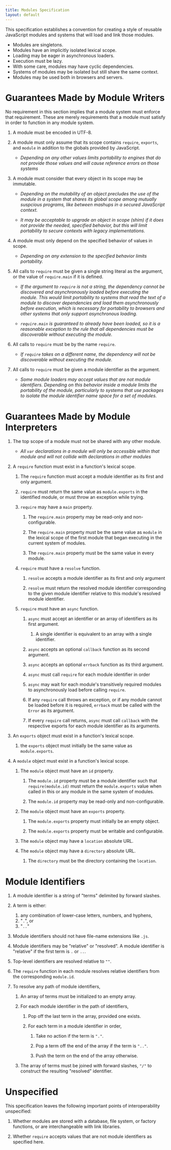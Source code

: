 ```yaml
---
title: Modules Specification
layout: default
---
```


This specification establishes a convention for creating a style of
reusable JavaScript modules and systems that will load and link those
modules.

*   Modules are singletons.
*   Modules have an implicitly isolated lexical scope.
*   Loading may be eager in asynchronous loaders.
*   Execution must be lazy.
*   With some care, modules may have cyclic dependencies.
*   Systems of modules may be isolated but still share the same context.
*   Modules may be used both in browsers and servers.


Guarantees Made by Module Writers
=================================

No requirement in this section implies that a module system must enforce
that requirement.  These are merely requirements that a module must
satisfy in order to function in any module system.

1.  A module must be encoded in UTF-8.
1.  A module must only assume that its scope contains ``require``,
    ``exports``, and ``module`` in addition to the globals provided by
    JavaScript.

    -   *Depending on any other values limits portability to engines
        that do not provide those values and will cause reference errors
        on those systems*

1.  A module must consider that every object in its scope may be
    immutable.

    -   *Depending on the mutability of an object precludes the use of
        the module in a system that shares its global scope among
        mutually suspcious programs, like between mashups in a secured
        JavaScript context.*

    -   *It may be acceptable to upgrade an object in scope (shim) if it
        does not provide the needed, specified behavior, but this will
        limit portability to secure contexts with legacy
        implementations.*

1.  A module must only depend on the specified behavior of values in
    scope.

    -   *Depending on any extension to the specified behavior limits
        portability.*

1.  All calls to ``require`` must be given a single string literal as
    the argument, or the value of ``require.main`` if it is defined.

    -   *If the argument to ``require`` is not a string, the dependency
        cannot be discovered and asynchronously loaded before executing
        the module.  This would limit portability to systems that read
        the text of a module to discover dependencies and load them
        asynchronously before execution, which is necessary for
        portability to browsers and other systems that only support
        asynchronous loading.*

    -   *``require.main`` is guaranteed to already have been loaded, so
        it is a reasonable exception to the rule that all dependencies
        must be discoverable without executing the module.*

1.  All calls to ``require`` must be by the name ``require``.

    -   *If ``require`` takes on a different name, the dependency will
        not be discoverable without executing the module.*

1.  All calls to ``require`` must be given a module identifier as the
    argument.

    -   *Some module loaders may accept values that are not module
        identifiers.  Depending on this behavior inside a module limits
        the portability of the module, particularly to systems that use
        packages to isolate the module identifier name space for a set
        of modules.*


Guarantees Made by Module Interpreters
======================================

1.  The top scope of a module must not be shared with any other module.

    -   *All ``var`` declarations in a module will only be accessible
        within that module and will not collide with declarations in
        other modules*

1.  A ``require`` function must exist in a function's lexical scope.

    1.  The ``require`` function must accept a module identifier as its
        first and only argument.

    1.  ``require`` must return the same value as ``module.exports`` in
        the identified module, or must throw an exception while trying.

    1.  ``require`` may have a ``main`` property.

        1.  The ``require.main`` property may be read-only and
            non-configurable.

        1.  The ``require.main`` property must be the same value as
            ``module`` in the lexical scope of the first module that
            began executing in the current system of modules.

        1.  The ``require.main`` property must be the same value in
            every module.

    1.  ``require`` must have a ``resolve`` function.

        1.  ``resolve`` accepts a module identifier as its first and only
            argument

        1.  ``resolve`` must return the resolved module identifier
            corresponding to the given module identifier relative to
            this module's resolved module identifier.

    1.  ``require`` must have an ``async`` function.

        1.  ``async`` must accept an identifier or an array of
            identifiers as its first argument.

            1.  A single identifier is equivalent to an array with a
                single identifier.

        1.  ``async`` accepts an optional ``callback`` function as its
            second argument.

        1.  ``async`` accepts an optional ``errback`` function as its
            third argument.

        1.  ``async`` must call ``require`` for each module identifier
            in order

        1.  ``async`` may wait for each module's transitively required
            modules to asynchronously load before calling ``require``.

        1.  If any ``require`` call throws an exception, or if any
            module cannot be loaded before it is required, ``errback``
            must be called with the ``Error`` as its argument.

        1.  If every ``require`` call returns, ``async`` must call
            ``callback`` with the respective exports for each module
            identifier as its arguments.

1.  An ``exports`` object must exist in a function's lexical scope.

    1.  the ``exports`` object must initially be the same value as
        ``module.exports``.

1.  A ``module`` object must exist in a function's lexical scope.

    1.  The ``module`` object must have an ``id`` property.

        1.  The ``module.id`` property must be a module identifier such
            that ``require(module.id)`` must return the
            ``module.exports`` value when called in this or any module
            in the same system of modules.

        1.  The ``module.id`` property may be read-only and
            non-configurable.

    1.  The ``module`` object must have an ``exports`` property.

        1.  The ``module.exports`` property must initially be an empty
            object.

        1.  The ``module.exports`` property must be writable and
            configurable.

    1.  The ``module`` object may have a ``location`` absolute URL.

    1.  The ``module`` object may have a ``directory`` absolute URL.

        1.  The ``directory`` must be the directory containing the
            ``location``.


Module Identifiers
==================

1.  A module identifier is a string of "terms" delimited by forward
    slashes.

1.  A term is either:

    1.  any combination of lower-case letters, numbers, and hyphens,
    1.  "``.``", or
    1.  "``..``"

1.  Module identifiers should not have file-name extensions like
    ``.js``.

1.  Module identifiers may be "relative" or "resolved".  A module
    identifier is "relative" if the first term is ``.`` or ``..``.

1.  Top-level identifiers are resolved relative to ``""``.

1.  The ``require`` function in each module resolves relative
    identifiers from the corresponding ``module.id``.

1.  To resolve any path of module identifiers,

    1.  An array of terms must be initialized to an empty array.

    1.  For each module identifier in the path of identifiers,

        1.  Pop off the last term in the array, provided one exists.

        1.  For each term in a module identifier in order,

            1.  Take no action if the term is ``"."``.

            1.  Pop a term off the end of the array if the term is
                ``".."``.

            1.  Push the term on the end of the array otherwise.

    1.  The array of terms must be joined with forward slashes, ``"/"``
        to construct the resulting "resolved" identifier.


Unspecified
===========

This specification leaves the following important points of
interoperability unspecified:

1.  Whether modules are stored with a database, file system, or factory
    functions, or are interchangeable with link libraries.

1.  Whether ``require`` accepts values that are not module identifiers
    as specified here.

